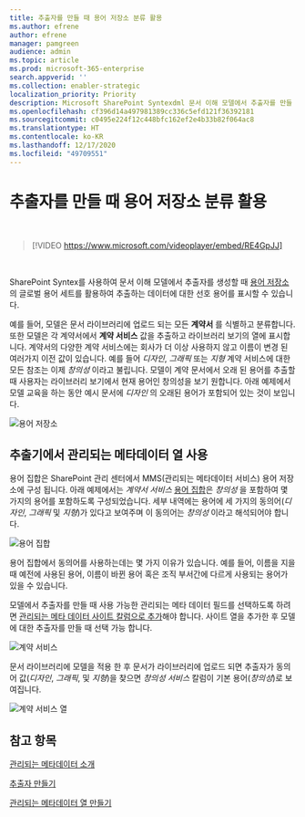 ```yaml
---
title: 추출자를 만들 때 용어 저장소 분류 활용
ms.author: efrene
author: efrene
manager: pamgreen
audience: admin
ms.topic: article
ms.prod: microsoft-365-enterprise
search.appverid: ''
ms.collection: enabler-strategic
localization_priority: Priority
description: Microsoft SharePoint Syntexdml 문서 이해 모델에서 추출자를 만들 때 용어 저장소 분류를 활용 하세요.
ms.openlocfilehash: cf396d14a497981389cc336c5efd121f36392181
ms.sourcegitcommit: c0495e224f12c448bfc162ef2e4b33b82f064ac8
ms.translationtype: HT
ms.contentlocale: ko-KR
ms.lasthandoff: 12/17/2020
ms.locfileid: "49709551"
---
```

# <a name="leverage-term-store-taxonomy-when-creating-an-extractor"></a>추출자를 만들 때 용어 저장소 분류 활용

</br>

> [!VIDEO https://www.microsoft.com/videoplayer/embed/RE4GpJJ]  

</br>

SharePoint Syntex를 사용하여 문서 이해 모델에서 추출자를 생성할 때 [ 용어 저장소](https://docs.microsoft.com/sharepoint/managed-metadata)의 글로벌 용어 세트를 활용하여 추출하는 데이터에 대한 선호 용어를 표시할 수 있습니다.  

예를 들어, 모델은 문서 라이브러리에 업로드 되는 모든 **계약서** 를 식별하고 분류합니다.  또한 모델은 각 계약서에서 **계약 서비스** 값을 추출하고 라이브러리 보기의 열에 표시합니다. 계약서의 다양한 계약 서비스에는 회사가 더 이상 사용하지 않고 이름이 변경 된 여러가지 이전 값이 있습니다. 예를 들어 *디자인*, *그래픽* 또는 *지형* 계약 서비스에 대한 모든 참조는 이제 *창의성* 이라고 불립니다. 모델이 계약 문서에서 오래 된 용어를 추출할 때 사용자는 라이브러리 보기에서 현재 용어인 창의성을 보기 원합니다. 아래 예제에서 모델 교육을 하는 동안 예시 문서에 *디자인* 의 오래된 용어가 포함되어 있는 것이 보입니다.

   ![용어 저장소](../media/content-understanding/design.png)</br>

## <a name="use-a-managed-metadata-column-in-your-extractor"></a>추출기에서 관리되는 메타데이터 열 사용

용어 집합은 SharePoint 관리 센터에서 MMS(관리되는 메타데이터 서비스) 용어 저장소에 구성 됩니다. 아래 예제에서는 *계약서 서비스* [용어 집합](https://docs.microsoft.com/sharepoint/managed-metadata#term-set)은 *창의성* 을 포함하여 몇 가지의 용어를 포함하도록 구성되었습니다.  세부 내역에는 용어에 세 가지의 동의어(*디자인*, *그래픽* 및 *지형*)가 있다고 보여주며 이 동의어는 *창의성* 이라고 해석되어야 합니다. 

   ![용어 집합](../media/content-understanding/term-store.png)</br>

용어 집합에서 동의어를 사용하는데는 몇 가지 이유가 있습니다. 예를 들어, 이름을 지을 때 예전에 사용된 용어, 이름이 바뀐 용어 혹은 조직 부서간에 다르게 사용되는 용어가 있을 수 있습니다.

모델에서 추출자를 만들 때 사용 가능한 관리되는 메타 데이터 필드를 선택하도록 하려면 [관리되는 메타 데이터 사이트 칼럼으로 추가](https://support.microsoft.com/office/8fad9e35-a618-4400-b3c7-46f02785d27f)해야 합니다. 사이트 열을 추가한 후 모델에 대한 추출자를 만들 때 선택 가능 합니다.

   ![계약 서비스](../media/content-understanding/contract-services.png)</br>


문서 라이브러리에 모델을 적용 한 후 문서가 라이브러리에 업로드 되면 추출자가 동의어 값(*디자인*, *그래픽*, 및 *지형*)을 찾으면 *창의성 서비스* 칼럼이 기본 용어(*창의성*)로 보여집니다.

   ![계약 서비스 열](../media/content-understanding/creative.png)</br>


## <a name="see-also"></a>참고 항목
[관리되는 메타데이터 소개](https://docs.microsoft.com/sharepoint/managed-metadata#terms)

[추출자 만들기](create-an-extractor.md)

[관리되는 메타데이터 열 만들기](https://support.microsoft.com/office/create-a-managed-metadata-column-8fad9e35-a618-4400-b3c7-46f02785d27f?redirectSourcePath=%252farticle%252fc2a06717-8105-4aea-890d-3082853ab7b7&ui=en-US&rs=en-US&ad=US)






